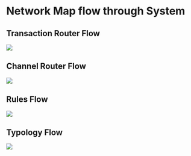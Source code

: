 # Network Map flow through System

## Transaction Router Flow

![](../../images/TransactionRouting_01TransactionRouter20210604.png)

## Channel Router Flow

![](../../images/TransactionRouting_02ChannelRouter20210604.png)

## Rules Flow

![](../../images/TransactionRouting_03RulesProcessing.png)

## Typology Flow

![](../../images/TransactionRouting_04TypologyProcessing.png)
